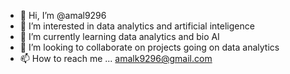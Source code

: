 - 👋 Hi, I’m @amal9296
- 👀 I’m interested in data analytics and artificial inteligence
- 🌱 I’m currently learning data analytics and bio AI 
- 💞️ I’m looking to collaborate on projects going on data analytics
- 📫 How to reach me ... amalk9296@gmail.com

<!---
amal9296/amal9296 is a ✨ special ✨ repository because its `README.md` (this file) appears on your GitHub profile.
You can click the Preview link to take a look at your changes.
--->
